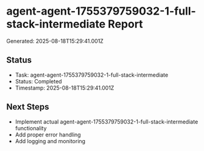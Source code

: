 # agent-agent-1755379759032-1-full-stack-intermediate Report

Generated: 2025-08-18T15:29:41.001Z

## Status
- Task: agent-agent-1755379759032-1-full-stack-intermediate
- Status: Completed
- Timestamp: 2025-08-18T15:29:41.001Z

## Next Steps
- Implement actual agent-agent-1755379759032-1-full-stack-intermediate functionality
- Add proper error handling
- Add logging and monitoring
